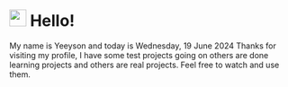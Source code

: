  <h1>
    <img src="https://emojis.slackmojis.com/emojis/images/1643510097/45343/hi.gif?1643510097" width="30"/> 
    Hello!
 </h1>
 <p>
    My name is Yeeyson and today is Wednesday, 19 June 2024
    Thanks for visiting my profile, I have some test projects going on others are done learning projects and others are real projects.
    Feel free to watch and use them.
 </p>